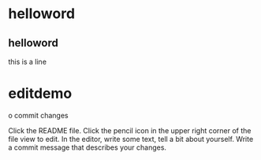 # helloword

## helloword 
 this is a line


# editdemo
o commit changes

Click the README file.
Click the pencil icon in the upper right corner of the file view to edit.
In the editor, write some text, tell a bit about yourself.
Write a commit message that describes your changes.
